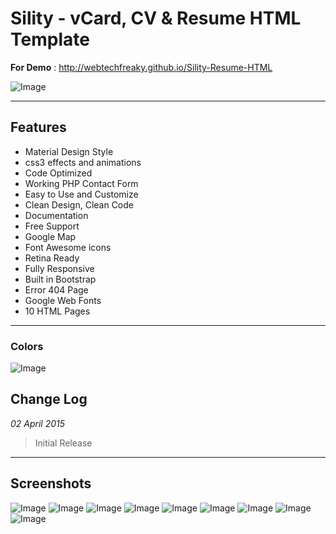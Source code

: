 # Sility - vCard, CV & Resume HTML Template
**For Demo** : http://webtechfreaky.github.io/Sility-Resume-HTML

![Image](https://raw.githubusercontent.com/webtechfreaky/Sility-Resume-HTML/master/preview.jpg)

***

## Features
- Material Design Style
- css3 effects and animations
- Code Optimized
- Working PHP Contact Form
- Easy to Use and Customize
- Clean Design, Clean Code
- Documentation
- Free Support
- Google Map
- Font Awesome icons
- Retina Ready
- Fully Responsive
- Built in Bootstrap
- Error 404 Page
- Google Web Fonts
- 10 HTML Pages
---
### Colors
![Image](https://raw.githubusercontent.com/webtechfreaky/Sility-Resume-HTML/master/color.jpg)

## Change Log
*02 April 2015*
> Initial Release
***
## Screenshots
![Image](https://raw.githubusercontent.com/webtechfreaky/Sility-Resume-HTML/master/image1.png)
![Image](https://raw.githubusercontent.com/webtechfreaky/Sility-Resume-HTML/master/image2.png)
![Image](https://raw.githubusercontent.com/webtechfreaky/Sility-Resume-HTML/master/image3.png)
![Image](https://raw.githubusercontent.com/webtechfreaky/Sility-Resume-HTML/master/image4.png)
![Image](https://raw.githubusercontent.com/webtechfreaky/Sility-Resume-HTML/master/image5.png)
![Image](https://raw.githubusercontent.com/webtechfreaky/Sility-Resume-HTML/master/image6.png)
![Image](https://raw.githubusercontent.com/webtechfreaky/Sility-Resume-HTML/master/image7.png)
![Image](https://raw.githubusercontent.com/webtechfreaky/Sility-Resume-HTML/master/image8.png)
![Image](https://raw.githubusercontent.com/webtechfreaky/Sility-Resume-HTML/master/image9.png)

